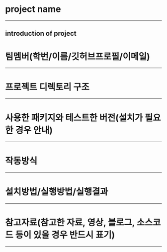 # project name
---
introduction of project
---
# 팀멤버(학번/이름/깃허브프로필/이메일)
---
# 프로젝트 디렉토리 구조
---
# 사용한 패키지와 테스트한 버전(설치가 필요한 경우 안내)
---
# 작동방식
---
# 설치방법/실행방법/실행결과
---
# 참고자료(참고한 자료, 영상, 블로그, 소스코드 등이 있을 경우 반드시 표기)
---
